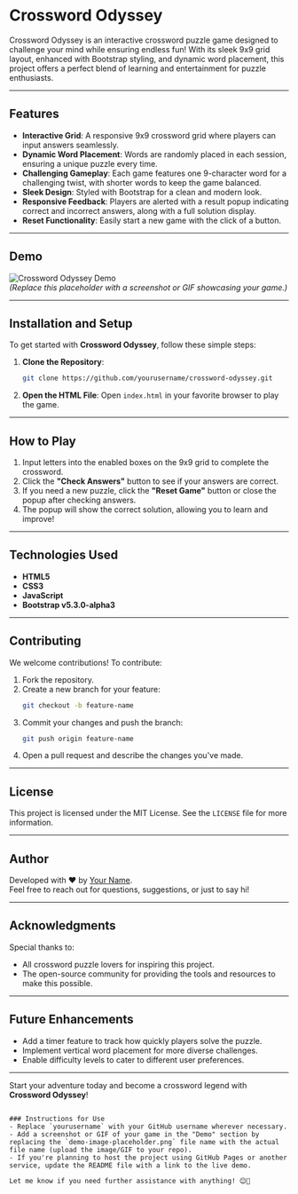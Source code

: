 # Crossword Odyssey

Crossword Odyssey is an interactive crossword puzzle game designed to challenge your mind while ensuring endless fun! With its sleek 9x9 grid layout, enhanced with Bootstrap styling, and dynamic word placement, this project offers a perfect blend of learning and entertainment for puzzle enthusiasts.

---

## Features
- **Interactive Grid**: A responsive 9x9 crossword grid where players can input answers seamlessly.
- **Dynamic Word Placement**: Words are randomly placed in each session, ensuring a unique puzzle every time.
- **Challenging Gameplay**: Each game features one 9-character word for a challenging twist, with shorter words to keep the game balanced.
- **Sleek Design**: Styled with Bootstrap for a clean and modern look.
- **Responsive Feedback**: Players are alerted with a result popup indicating correct and incorrect answers, along with a full solution display.
- **Reset Functionality**: Easily start a new game with the click of a button.

---

## Demo
![Crossword Odyssey Demo](https://emeraldgarden.github.io/Images/gardening-tool-crossword-clue.jpg)  
*(Replace this placeholder with a screenshot or GIF showcasing your game.)*

---

## Installation and Setup
To get started with **Crossword Odyssey**, follow these simple steps:

1. **Clone the Repository**:
   ```bash
   git clone https://github.com/yourusername/crossword-odyssey.git
   ```
2. **Open the HTML File**:
   Open `index.html` in your favorite browser to play the game.

---

## How to Play
1. Input letters into the enabled boxes on the 9x9 grid to complete the crossword.
2. Click the **"Check Answers"** button to see if your answers are correct.
3. If you need a new puzzle, click the **"Reset Game"** button or close the popup after checking answers.
4. The popup will show the correct solution, allowing you to learn and improve!

---

## Technologies Used
- **HTML5**
- **CSS3**
- **JavaScript**
- **Bootstrap v5.3.0-alpha3**

---

## Contributing
We welcome contributions! To contribute:
1. Fork the repository.
2. Create a new branch for your feature:
   ```bash
   git checkout -b feature-name
   ```
3. Commit your changes and push the branch:
   ```bash
   git push origin feature-name
   ```
4. Open a pull request and describe the changes you've made.

---

## License
This project is licensed under the MIT License. See the `LICENSE` file for more information.

---

## Author
Developed with ❤️ by [Your Name](https://github.com/yourusername).  
Feel free to reach out for questions, suggestions, or just to say hi!

---

## Acknowledgments
Special thanks to:
- All crossword puzzle lovers for inspiring this project.
- The open-source community for providing the tools and resources to make this possible.

---

## Future Enhancements
- Add a timer feature to track how quickly players solve the puzzle.
- Implement vertical word placement for more diverse challenges.
- Enable difficulty levels to cater to different user preferences.

---

Start your adventure today and become a crossword legend with **Crossword Odyssey**!
```

### Instructions for Use
- Replace `yourusername` with your GitHub username wherever necessary.
- Add a screenshot or GIF of your game in the "Demo" section by replacing the `demo-image-placeholder.png` file name with the actual file name (upload the image/GIF to your repo).
- If you're planning to host the project using GitHub Pages or another service, update the README file with a link to the live demo.

Let me know if you need further assistance with anything! 😊🚀